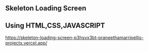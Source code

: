 ## Skeleton Loading Screen ## 
## Using HTML,CSS,JAVASCRIPT ##
https://skeleton-loading-screen-p3hsvx3bt-praneethamarripellis-projects.vercel.app/
